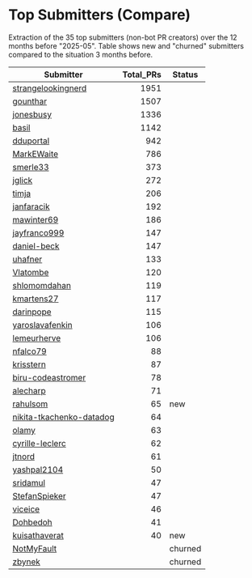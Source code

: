 # Top Submitters (Compare)

Extraction of the 35 top submitters (non-bot PR creators) 
over the 12 months before "2025-05".
Table shows new and "churned" submitters compared 
to the situation 3 months before.


| Submitter                | Total_PRs | Status  |
| ------------------------ | --------: | ------- |
| [strangelookingnerd](plot/strangelookingnerd.png) |      1951 |         |
| [gounthar](plot/gounthar.png) |      1507 |         |
| [jonesbusy](plot/jonesbusy.png) |      1336 |         |
| [basil](plot/basil.png) |      1142 |         |
| [dduportal](plot/dduportal.png) |       942 |         |
| [MarkEWaite](plot/MarkEWaite.png) |       786 |         |
| [smerle33](plot/smerle33.png) |       373 |         |
| [jglick](plot/jglick.png) |       272 |         |
| [timja](plot/timja.png) |       206 |         |
| [janfaracik](plot/janfaracik.png) |       192 |         |
| [mawinter69](plot/mawinter69.png) |       186 |         |
| [jayfranco999](plot/jayfranco999.png) |       147 |         |
| [daniel-beck](plot/daniel-beck.png) |       147 |         |
| [uhafner](plot/uhafner.png) |       133 |         |
| [Vlatombe](plot/Vlatombe.png) |       120 |         |
| [shlomomdahan](plot/shlomomdahan.png) |       119 |         |
| [kmartens27](plot/kmartens27.png) |       117 |         |
| [darinpope](plot/darinpope.png) |       115 |         |
| [yaroslavafenkin](plot/yaroslavafenkin.png) |       106 |         |
| [lemeurherve](plot/lemeurherve.png) |       106 |         |
| [nfalco79](plot/nfalco79.png) |        88 |         |
| [krisstern](plot/krisstern.png) |        87 |         |
| [biru-codeastromer](plot/biru-codeastromer.png) |        78 |         |
| [alecharp](plot/alecharp.png) |        71 |         |
| [rahulsom](plot/rahulsom.png) |        65 | new     |
| [nikita-tkachenko-datadog](plot/nikita-tkachenko-datadog.png) |        64 |         |
| [olamy](plot/olamy.png) |        63 |         |
| [cyrille-leclerc](plot/cyrille-leclerc.png) |        62 |         |
| [jtnord](plot/jtnord.png) |        61 |         |
| [yashpal2104](plot/yashpal2104.png) |        50 |         |
| [sridamul](plot/sridamul.png) |        47 |         |
| [StefanSpieker](plot/StefanSpieker.png) |        47 |         |
| [viceice](plot/viceice.png) |        46 |         |
| [Dohbedoh](plot/Dohbedoh.png) |        41 |         |
| [kuisathaverat](plot/kuisathaverat.png) |        40 | new     |
| [NotMyFault](plot/NotMyFault.png) |           | churned |
| [zbynek](plot/zbynek.png) |           | churned |

